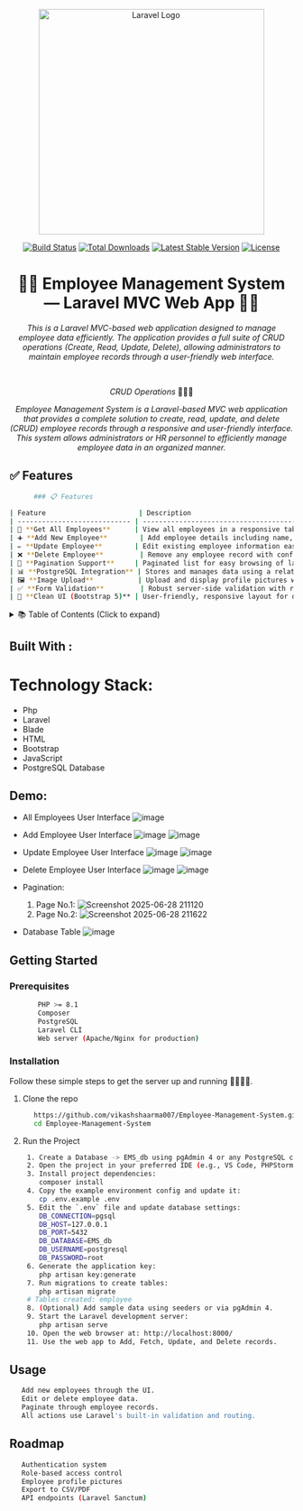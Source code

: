 <p align="center"><a href="https://laravel.com" target="_blank"><img src="https://raw.githubusercontent.com/laravel/art/master/logo-lockup/5%20SVG/2%20CMYK/1%20Full%20Color/laravel-logolockup-cmyk-red.svg" width="400" alt="Laravel Logo"></a></p>

<p align="center">
<a href="https://github.com/laravel/framework/actions"><img src="https://github.com/laravel/framework/workflows/tests/badge.svg" alt="Build Status"></a>
<a href="https://packagist.org/packages/laravel/framework"><img src="https://img.shields.io/packagist/dt/laravel/framework" alt="Total Downloads"></a>
<a href="https://packagist.org/packages/laravel/framework"><img src="https://img.shields.io/packagist/v/laravel/framework" alt="Latest Stable Version"></a>
<a href="https://packagist.org/packages/laravel/framework"><img src="https://img.shields.io/packagist/l/laravel/framework" alt="License"></a>
</p>




<h1 align="center">👨‍💼 Employee Management System — Laravel MVC Web App 🧮🚀</h1>
<p align="center"><i>This is a Laravel MVC-based web application designed to manage employee data efficiently. The application provides a full suite of CRUD operations (Create, Read, Update, Delete), allowing administrators to maintain employee records through a user-friendly web interface.</i></p>
<br>

<p align="center"><i>CRUD Operations</i> 👨🏽‍💻 
  <br>

<p align="center"><i>Employee Management System is a Laravel-based MVC web application that provides a complete solution to create, read, update, and delete (CRUD) employee records through a responsive and user-friendly interface. This system allows administrators or HR personnel to efficiently manage employee data in an organized manner.</i></p>

 ## ✅ Features
```sh
      ### 📋 Features

| Feature                       | Description                                                         |
| ---------------------------- | ------------------------------------------------------------------- |
| 👤 **Get All Employees**      | View all employees in a responsive tabular format                   |
| ➕ **Add New Employee**        | Add employee details including name, email, role, and profile image |
| ✏️ **Update Employee**        | Edit existing employee information easily                           |
| ❌ **Delete Employee**         | Remove any employee record with confirmation                        |
| 🔢 **Pagination Support**     | Paginated list for easy browsing of large data sets                 |
| 📊 **PostgreSQL Integration** | Stores and manages data using a relational PostgreSQL database      |
| 🖼️ **Image Upload**           | Upload and display profile pictures with proper storage and naming  |
| ✅ **Form Validation**         | Robust server-side validation with real-time error feedback         |
| 🎨 **Clean UI (Bootstrap 5)** | User-friendly, responsive layout for desktop and mobile devices     |

```
<!-- TABLE OF CONTENTS -->
 <!-- TABLE OF CONTENTS -->
<!-- TABLE OF CONTENTS -->
<details>
  <summary>📚 Table of Contents (Click to expand)</summary>
  <ol>
    <li><a href="#about-the-project">📌 About the Project</a></li>
    <li><a href="#built-with">🛠️ Built With</a></li>
    <li><a href="#demo">📸 Demo</a></li>
    <li>
      <a href="#getting-started">🚀 Getting Started</a>
      <ul>
        <li><a href="#prerequisites">📌 Prerequisites</a></li>
        <li><a href="#installation">⚙️ Installation</a></li>
      </ul>
    </li>
    <li><a href="#usage">🧪 Usage</a></li>
    <li><a href="#roadmap">📈 Roadmap</a></li>
  </ol>
</details>



 ## Built With :
  # Technology Stack:
  * Php
  * Laravel
  * Blade
  * HTML
  * Bootstrap
  * JavaScript
  * PostgreSQL Database
  

<!-- GETTING STARTED -->
## Demo:
* All Employees User Interface
  ![image](https://github.com/user-attachments/assets/f5823a81-8225-466b-8bbc-d01b7d9a98a3)

* Add Employee User Interface
  ![image](https://github.com/user-attachments/assets/522be22a-ffc6-411f-b155-4d92af91c6f1)
  ![image](https://github.com/user-attachments/assets/4304d9de-cfb9-4dee-b18f-88b2a45a89f7)

* Update Employee User Interface
  ![image](https://github.com/user-attachments/assets/a4d397e7-0e74-45f3-bb83-b310efb9aa07)
  ![image](https://github.com/user-attachments/assets/597493bd-6059-478e-8756-26e1d19cb1bb)
  
* Delete Employee User Interface
  ![image](https://github.com/user-attachments/assets/28280fda-5cc4-41e8-b357-af53024ad6fa)
  ![image](https://github.com/user-attachments/assets/be061b3c-796e-4061-8668-ed98bb05bf49)

* Pagination:
  1. Page No.1:
    ![Screenshot 2025-06-28 211120](https://github.com/user-attachments/assets/40ea9620-8b8e-4125-969b-0db3868bd929)
  2. Page No.2:
    ![Screenshot 2025-06-28 211622](https://github.com/user-attachments/assets/0ae23ae3-5f70-4a75-8c4c-c1f6fc907d1d)

* Database Table
  ![image](https://github.com/user-attachments/assets/908a71c6-95cf-48c2-ad82-c1daf5d38164)

## Getting Started
### Prerequisites
```sh
       PHP >= 8.1
       Composer
       PostgreSQL
       Laravel CLI
       Web server (Apache/Nginx for production)
  ```
### Installation 
   Follow these simple steps to get the server up and running 👾🧮🚀✅.
  1. Clone the repo

```sh
      https://github.com/vikashshaarma007/Employee-Management-System.git
      cd Employee-Management-System
```
2. Run the Project
   ```sh
    1. Create a Database -> EMS_db using pgAdmin 4 or any PostgreSQL client.
    2. Open the project in your preferred IDE (e.g., VS Code, PHPStorm, Sublime Text).
    3. Install project dependencies:
       composer install
    4. Copy the example environment config and update it:
       cp .env.example .env
    5. Edit the `.env` file and update database settings:
       DB_CONNECTION=pgsql
       DB_HOST=127.0.0.1
       DB_PORT=5432
       DB_DATABASE=EMS_db
       DB_USERNAME=postgresql
       DB_PASSWORD=root
    6. Generate the application key:
       php artisan key:generate
    7. Run migrations to create tables:
       php artisan migrate
    # Tables created: employee
    8. (Optional) Add sample data using seeders or via pgAdmin 4.
    9. Start the Laravel development server:
       php artisan serve
    10. Open the web browser at: http://localhost:8000/
    11. Use the web app to Add, Fetch, Update, and Delete records.
   ```
## Usage
```sh
   Add new employees through the UI.
   Edit or delete employee data.
   Paginate through employee records.
   All actions use Laravel's built-in validation and routing.
```
## Roadmap
```sh
   Authentication system
   Role-based access control
   Employee profile pictures
   Export to CSV/PDF
   API endpoints (Laravel Sanctum)
```
